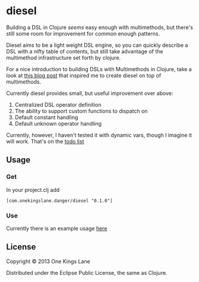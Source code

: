 # diesel

Building a DSL in Clojure _seems_ easy enough with multimethods, but
there's still some room for improvement for common enough patterns.

Diesel aims to be a light weight DSL engine, so you can quickly
describe a DSL with a nifty table of contents, but still take
advantage of the multimethod infrastructure set forth by clojure.

For a nice introduction to building DSLs with Multimethods in Clojure,
take a look at
[this blog post](http://pragprog.com/magazines/2011-07/growing-a-dsl-with-clojure)
that inspired me to create diesel on top of multimethods.

Currently diesel provides small, but useful improvement over above:

1. Centralized DSL operator definition
2. The ability to support custom functions to dispatch on
3. Default constant handling
4. Default unknown operator handling

Currently, however, I haven't tested it with dynamic vars, though I
imagine it will work. That's on the [todo list](TODO.md)


## Usage
### Get

In your project.clj add

```
[com.onekingslane.danger/diesel "0.1.0"]
```

### Use
Currently there is an example usage [here](test/diesel/core_test.clj)


## License

Copyright © 2013 One Kings Lane

Distributed under the Eclipse Public License, the same as Clojure.
